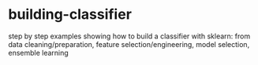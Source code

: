 # building-classifier
step by step examples showing how to build a classifier with sklearn: from data cleaning/preparation, feature selection/engineering, model selection, ensemble learning
